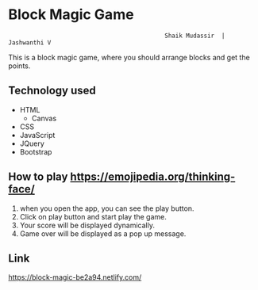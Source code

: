 # Block Magic Game
                                                Shaik Mudassir  | Jashwanthi V
This is a block magic game, where you should arrange blocks and get the points.

## Technology used
+ HTML
  * Canvas
+ CSS
+ JavaScript
+ JQuery
+ Bootstrap

## How to play https://emojipedia.org/thinking-face/
1. when you open the app, you can see the play button.
2. Click on play button and start play the game.
3. Your score will be displayed dynamically.
4. Game over will be displayed as a pop up message.
## Link
https://block-magic-be2a94.netlify.com/
